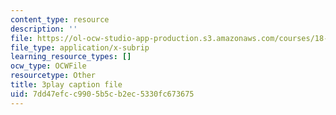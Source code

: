 ```yaml
---
content_type: resource
description: ''
file: https://ol-ocw-studio-app-production.s3.amazonaws.com/courses/18-01sc-single-variable-calculus-fall-2010/7dd47efcc9905b5cb2ec5330fc673675_XRkgBWbWvg4.vtt
file_type: application/x-subrip
learning_resource_types: []
ocw_type: OCWFile
resourcetype: Other
title: 3play caption file
uid: 7dd47efc-c990-5b5c-b2ec-5330fc673675
---
```

